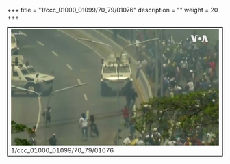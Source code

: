 +++
title = "1/ccc_01000_01099/70_79/01076"
description = ""
weight = 20
+++

<table style="border:2px solid black;max-width:800px;max-height:800px;" 
><tr><td>
<img class="center-fit-jpg"
src="/jpg_/aaa_20190430_NxaOmWaI8sI_01075.jpg">
1/ccc_01000_01099/70_79/01076
</img></td></tr></table>
